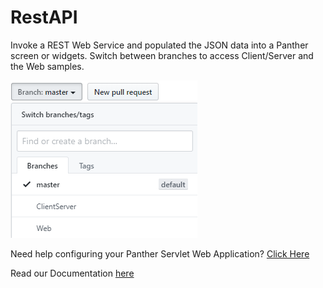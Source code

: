 # RestAPI
Invoke a REST Web Service and  populated  the JSON data into a Panther screen or widgets. 
Switch between branches to access Client/Server and the Web samples.
 
![](REST.png)

Need help configuring your Panther Servlet Web Application? [Click Here](https://github.com/ProlificsPanther/PantherWeb/releases "Named link title")

Read our Documentation [here](https://docs.prolifics.com)

